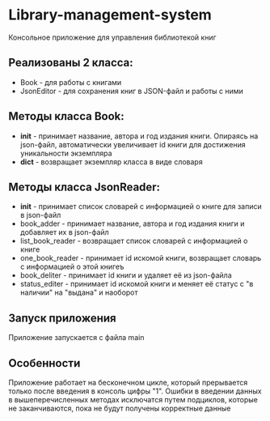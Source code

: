 # Library-management-system
Консольное приложение для управления библиотекой книг

## Реализованы 2 класса:
 * Book - для работы с книгами
 * JsonEditor - для сохранения книг в JSON-файл и работы с ними

## Методы класса Book:
* __init__ - принимает название, автора и год издания книги. Опираясь на json-файл, автоматически увеличивает id книги для достижения уникальности экземпляра
* __dict__ - возвращает экземпляр класса в виде словаря

## Методы класса JsonReader:
*  __init__ - принимает список словарей с информацией о книге для записи в json-файл
*  book_adder - принимает название, автора и год издания книги и добавляет их в json-файл
*  list_book_reader - возвращает список словарей с информацией о книге
*  one_book_reader - принимает id искомой книги, возвращает словарь с информацией о этой книгеъ
*  book_deliter - принимает id книги и удаляет её из json-файла
*  status_editer - принимает id искомой книги и меняет её статус с "в наличии" на "выдана" и наоборот

## Запуск приложения
Приложение запускается с файла main

## Особенности
Приложение работает на бесконечном цикле, который прерывается только после введения в консоль цифры "1". Ошибки в введении данных в вышеперечисленных методах исключатся путем подциклов, которые не заканчиваются, пока не будут получены корректные данные
